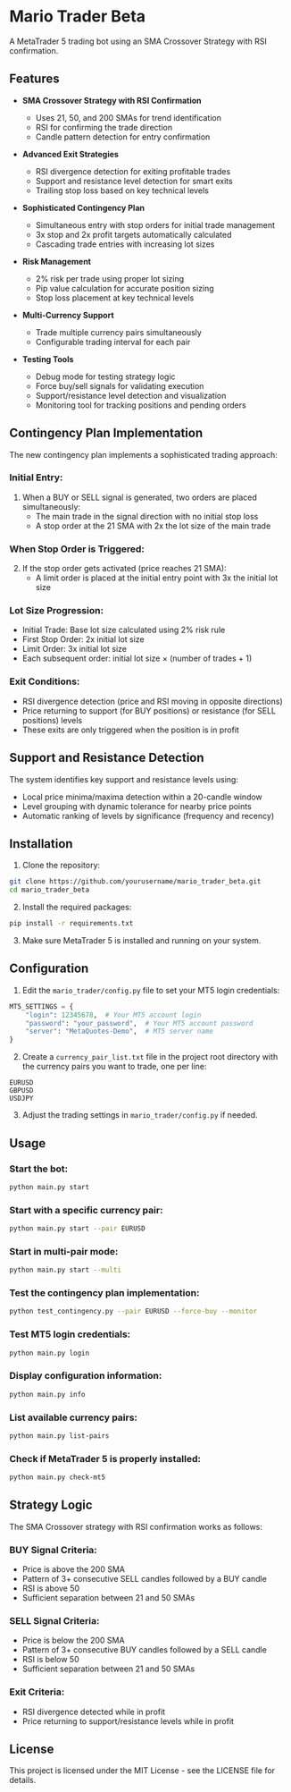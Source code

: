 # Mario Trader Beta

A MetaTrader 5 trading bot using an SMA Crossover Strategy with RSI confirmation.

## Features

- **SMA Crossover Strategy with RSI Confirmation**
  - Uses 21, 50, and 200 SMAs for trend identification
  - RSI for confirming the trade direction
  - Candle pattern detection for entry confirmation

- **Advanced Exit Strategies**
  - RSI divergence detection for exiting profitable trades
  - Support and resistance level detection for smart exits
  - Trailing stop loss based on key technical levels

- **Sophisticated Contingency Plan**
  - Simultaneous entry with stop orders for initial trade management
  - 3x stop and 2x profit targets automatically calculated
  - Cascading trade entries with increasing lot sizes

- **Risk Management**
  - 2% risk per trade using proper lot sizing
  - Pip value calculation for accurate position sizing
  - Stop loss placement at key technical levels

- **Multi-Currency Support**
  - Trade multiple currency pairs simultaneously
  - Configurable trading interval for each pair

- **Testing Tools**
  - Debug mode for testing strategy logic
  - Force buy/sell signals for validating execution
  - Support/resistance level detection and visualization
  - Monitoring tool for tracking positions and pending orders

## Contingency Plan Implementation

The new contingency plan implements a sophisticated trading approach:

### Initial Entry:
1. When a BUY or SELL signal is generated, two orders are placed simultaneously:
   - The main trade in the signal direction with no initial stop loss
   - A stop order at the 21 SMA with 2x the lot size of the main trade

### When Stop Order is Triggered:
2. If the stop order gets activated (price reaches 21 SMA):
   - A limit order is placed at the initial entry point with 3x the initial lot size
   
### Lot Size Progression:
- Initial Trade: Base lot size calculated using 2% risk rule
- First Stop Order: 2x initial lot size
- Limit Order: 3x initial lot size
- Each subsequent order: initial lot size × (number of trades + 1)

### Exit Conditions:
- RSI divergence detection (price and RSI moving in opposite directions)
- Price returning to support (for BUY positions) or resistance (for SELL positions) levels
- These exits are only triggered when the position is in profit

## Support and Resistance Detection

The system identifies key support and resistance levels using:
- Local price minima/maxima detection within a 20-candle window
- Level grouping with dynamic tolerance for nearby price points
- Automatic ranking of levels by significance (frequency and recency)

## Installation

1. Clone the repository:
```bash
git clone https://github.com/yourusername/mario_trader_beta.git
cd mario_trader_beta
```

2. Install the required packages:
```bash
pip install -r requirements.txt
```

3. Make sure MetaTrader 5 is installed and running on your system.

## Configuration

1. Edit the `mario_trader/config.py` file to set your MT5 login credentials:
```python
MT5_SETTINGS = {
    "login": 12345678,  # Your MT5 account login
    "password": "your_password",  # Your MT5 account password
    "server": "MetaQuotes-Demo",  # MT5 server name
}
```

2. Create a `currency_pair_list.txt` file in the project root directory with the currency pairs you want to trade, one per line:
```
EURUSD
GBPUSD
USDJPY
```

3. Adjust the trading settings in `mario_trader/config.py` if needed.

## Usage

### Start the bot:
```bash
python main.py start
```

### Start with a specific currency pair:
```bash
python main.py start --pair EURUSD
```

### Start in multi-pair mode:
```bash
python main.py start --multi
```

### Test the contingency plan implementation:
```bash
python test_contingency.py --pair EURUSD --force-buy --monitor
```

### Test MT5 login credentials:
```bash
python main.py login
```

### Display configuration information:
```bash
python main.py info
```

### List available currency pairs:
```bash
python main.py list-pairs
```

### Check if MetaTrader 5 is properly installed:
```bash
python main.py check-mt5
```

## Strategy Logic

The SMA Crossover strategy with RSI confirmation works as follows:

### BUY Signal Criteria:
- Price is above the 200 SMA
- Pattern of 3+ consecutive SELL candles followed by a BUY candle
- RSI is above 50
- Sufficient separation between 21 and 50 SMAs

### SELL Signal Criteria:
- Price is below the 200 SMA
- Pattern of 3+ consecutive BUY candles followed by a SELL candle
- RSI is below 50
- Sufficient separation between 21 and 50 SMAs

### Exit Criteria:
- RSI divergence detected while in profit
- Price returning to support/resistance levels while in profit

## License

This project is licensed under the MIT License - see the LICENSE file for details. 